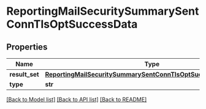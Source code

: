 # ReportingMailSecuritySummarySentConnTlsOptSuccessData

## Properties
Name | Type | Description | Notes
------------ | ------------- | ------------- | -------------
**result_set** | [**ReportingMailSecuritySummarySentConnTlsOptSuccessDataResultSet**](ReportingMailSecuritySummarySentConnTlsOptSuccessDataResultSet.md) |  | [optional] 
**type** | **str** |  | [optional] 

[[Back to Model list]](../README.md#documentation-for-models) [[Back to API list]](../README.md#documentation-for-api-endpoints) [[Back to README]](../README.md)

